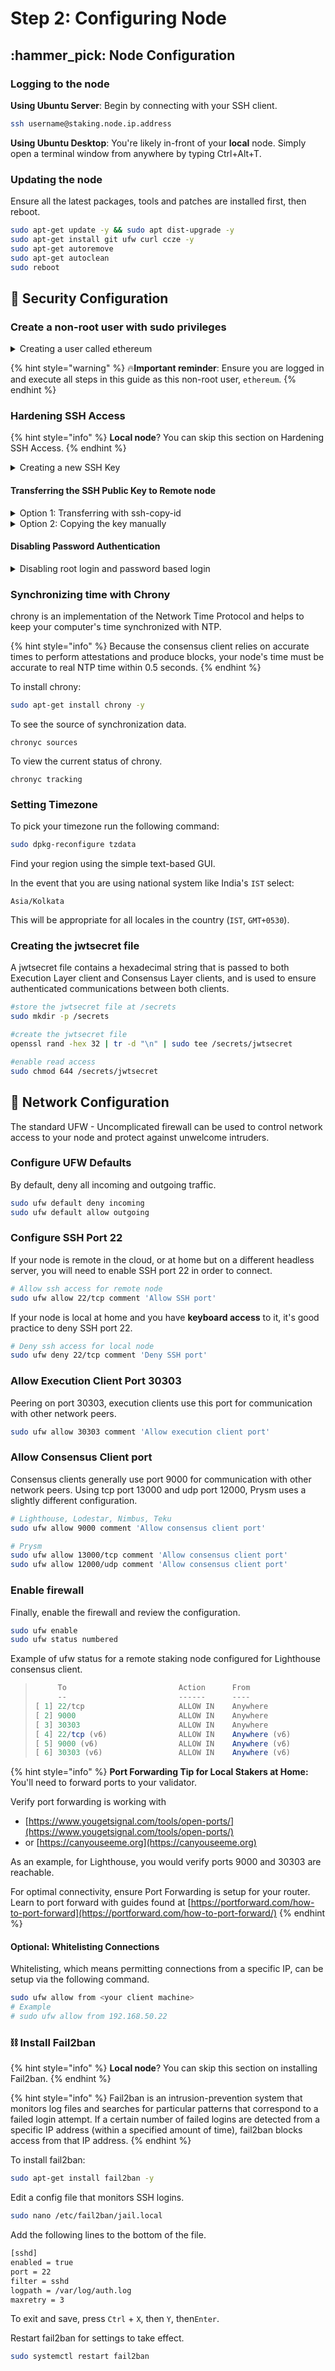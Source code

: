 # Step 2: Configuring Node

## :hammer\_pick: Node Configuration

### Logging to the node

**Using Ubuntu Server**: Begin by connecting with your SSH client.

```bash
ssh username@staking.node.ip.address
```

**Using Ubuntu Desktop**: You're likely in-front of your **local** node. Simply open a terminal window from anywhere by typing Ctrl+Alt+T.

### Updating the node

Ensure all the latest packages, tools and patches are installed first, then reboot.

```bash
sudo apt-get update -y && sudo apt dist-upgrade -y
sudo apt-get install git ufw curl ccze -y
sudo apt-get autoremove
sudo apt-get autoclean
sudo reboot
```

## :key: Security Configuration

### Create a non-root user with sudo privileges

<details>

<summary>Creating a user called ethereum</summary>

Create a new user called `ethereum`

```bash
sudo useradd -m -s /bin/bash ethereum
```

Set the password for ethereum user

```bash
sudo passwd ethereum
```

Add ethereum to the sudo group

```bash
sudo usermod -aG sudo ethereum
```

Log out and log back in as this new user.

**Using Ubuntu Server**: Use the following commands.

```bash
exit
ssh ethereum@staking.node.ip.address
```

**Using Ubuntu Desktop**: Log out can be found in the top right corner under the Power Icon. Click the `ethereum` user account and enter password.

</details>

{% hint style="warning" %}
:fire:**Important reminder**: Ensure you are logged in and execute all steps in this guide as this non-root user, `ethereum`.
{% endhint %}

### Hardening SSH Access

{% hint style="info" %}
**Local node**? You can skip this section on Hardening SSH Access.
{% endhint %}

<details>

<summary>Creating a new SSH Key</summary>

Create a new SSH key pair on **your client machine (i.e. local laptop)**. Run this on **your client machine,** not remote node.  Update the comment with your email or a comment.

```
ssh-keygen -t ed25519 -C "name@email.com"
```

You'll see this next:

```
Generating public/private ed25519 key pair.
Enter file in which to save the key (/home/<myUserName>/.ssh/id_ed25519):
```

Here you're asked to type a file name in which to save the SSH private key. If you press enter, you can use the default file name `id_ed25519`

Next, you're prompted to enter a passphrase.

```
Enter passphrase (empty for no passphrase):
```

:information\_source: A **passphrase** adds an extra layer of protection to your SSH private key. Everytime you connect via SSH to your remote node, enter this passphrase to unlock your SSH private key.&#x20;

:fire: Passphrase is highly recommended! Do not leave this empty for no passphrase.

:bulb:Do not forget or lose your passphrase. Save this to a password manager.

**Location**: Your SSH key pair is stored in your home directory under `~/.ssh`

**File name:** If your default keyname is`id_ed25519`, then&#x20;

* your **private SSH key** is `id_ed25519`
* your **public SSH key** is `id_ed25519.pub`

:fire: **IMPORTANT:** Make multiple backup copies of your **private SSH key file** to external storage, such as a USB backup key, for recovery purposes. Also backup your **passphrase**!

Verify the contents of your private SSH key file before moving on.&#x20;

```
cat ~/.ssh/id_ed25519
```

It should look similar to this example.

```
-----BEGIN OPENSSH PRIVATE KEY-----
b3BlbnNzaC1rZXktdjEAAAAABG5vbmUAAAAEbm9uZQAAAAAAAAABAAAAMwAAAAtzc2gtZW
QyNTUxOQAAACBAblzWLb7/0o62FZf9YjLPCV4qFhbqiSH3TBvZXBiYNgAAAJCWunkulrp5
LgAAAAtzc2gtZWQyNTUxOQAAACBAblzWLb7/0o62FZf9YjLPCV4qFhbqiSH3TBvZXBiYNg
AAAEAxT+yCmifGWgbFnkauf0HyOAJANhYY5EElEX8fI+M4B0BuXNYtvv/SjrYVl/1iMs8J
XioWFuqJIfdMG9lcGJg2AAAACWV0aDJAZXRoMgECAwQ=
-----END OPENSSH PRIVATE KEY-----
```

</details>

#### Transferring the SSH Public Key to Remote node

<details>

<summary>Option 1: Transferring with ssh-copy-id</summary>

Works with Linux or MacOS. Use option 2 for Windows.

```bash
ssh-copy-id -i ~/.ssh/id_ed25519 ethereum@staking.node.ip.address
```

</details>

<details>

<summary>Option 2: Copying the key manually</summary>

First, begin by obtaining your SSH Public key.

For Linux/Mac,

```
cat ~/.ssh/id_ed25519.pub
```

For Windows,

Open a command prompt (Windows Key + R, then `cmd`, finally press enter).

```
type %USERPROFILE%\.ssh\id_ed25519.pub
```

The output will look similar to the following:

```
ssh-ed25519 AAAAC3NzaC1lZDI1NTE5AAAAIAoc78lv+XDh2znunKXUF/9zBNJrM4Nh67yut9RN14SX name@email.com
```

Copy into your clipboard this output, also known as your public SSH key.

&#x20;On your **remote node**, run the following:

```
mkdir -p ~/.ssh
nano ~/.ssh/authorized_keys
```

First, a directory called **.ssh** is created, then `Nano` is a text editor for editing a special file called **authorized\_keys**

With nano opening the authorized\_keys file, right-click your mouse to paste your public SSH key into this file.

To exit and save, press `Ctrl` + `X`, then `Y`, then`Enter`.

Verify your public SSH key was properly pasted into the file.

```
cat ~/.ssh/authorized_keys
```

</details>

#### Disabling Password Authentication

<details>

<summary>Disabling root login and password based login</summary>

:information\_source: With SSH key authentication enabled, there's still the possibility to connect to your remote node with login and password, a much less secure and brute force-able attack vector.

Login via ssh with your new ethereum user

```
ssh ethereum@staking.node.ip.address
```

Edit the ssh configuration file

```
sudo nano /etc/ssh/sshd_config
```

Locate **PubkeyAuthentication** and update to yes. Delete the # in front.

```
PubkeyAuthentication yes
```

Locate **PasswordAuthentication** and update to no. Delete the # in front.

```
PasswordAuthentication no
```

Locate **PermitRootLogin** and update to prohibit-password. Delete the # in front.

```
PermitRootLogin prohibit-password
```

Locate **PermitEmptyPasswords** and update to no. Delete the # in front.

```
PermitEmptyPassword no
```

To exit and save, press `Ctrl` + `X`, then `Y`, then`Enter`.

Validate the syntax of your new SSH configuration.

```
sudo sshd -t
```

If no errors with the syntax validation, restart the SSH process.

```
sudo systemctl restart sshd
```

Verify the login still works.

```
ssh ethereum@staking.node.ip.address
```

**Optional**: Make logging in easier by updating your local ssh config.

To simplify the ssh command needed to log in to your server, consider updating on your local client machine the `$HOME/myUserName/.ssh/config` file:

```bash
Host ethereum-server
  User ethereum
  HostName <staking.node.ip.address>
  Port 22
```

This will allow you to log in with `ssh ethereum-server` rather than needing to pass through all ssh parameters explicitly.

</details>

### Synchronizing time with Chrony

chrony is an implementation of the Network Time Protocol and helps to keep your computer's time synchronized with NTP.

{% hint style="info" %}
Because the consensus client relies on accurate times to perform attestations and produce blocks, your node's time must be accurate to real NTP time within 0.5 seconds.
{% endhint %}

To install chrony:

```bash
sudo apt-get install chrony -y
```

To see the source of synchronization data.

```
chronyc sources
```

To view the current status of chrony.

```
chronyc tracking
```

### Setting Timezone

To pick your timezone run the following command:

```bash
sudo dpkg-reconfigure tzdata
```

Find your region using the simple text-based GUI.

In the event that you are using national system like India's `IST` select:

```
Asia/Kolkata
```

This will be appropriate for all locales in the country (`IST`, `GMT+0530`).

### Creating the jwtsecret file

A jwtsecret file contains a hexadecimal string that is passed to both Execution Layer client and Consensus Layer clients, and is used to ensure authenticated communications between both clients.

```bash
#store the jwtsecret file at /secrets
sudo mkdir -p /secrets

#create the jwtsecret file
openssl rand -hex 32 | tr -d "\n" | sudo tee /secrets/jwtsecret

#enable read access
sudo chmod 644 /secrets/jwtsecret
```

## :link: Network Configuration

The standard UFW - Uncomplicated firewall can be used to control network access to your node and protect against unwelcome intruders.

### Configure UFW Defaults

By default, deny all incoming and outgoing traffic.

```bash
sudo ufw default deny incoming
sudo ufw default allow outgoing
```

### Configure SSH Port 22

If your node is remote in the cloud, or at home but on a different headless server, you will need to enable SSH port 22 in order to connect.

```bash
# Allow ssh access for remote node
sudo ufw allow 22/tcp comment 'Allow SSH port'
```

If your node is local at home and you have **keyboard access** to it, it's good practice to deny SSH port 22.

```bash
# Deny ssh access for local node
sudo ufw deny 22/tcp comment 'Deny SSH port'
```

### Allow Execution Client Port 30303

Peering on port 30303, execution clients use this port for communication with other network peers.

```bash
sudo ufw allow 30303 comment 'Allow execution client port'
```

### Allow Consensus Client port

Consensus clients generally use port 9000 for communication with other network peers. Using tcp port 13000 and udp port 12000, Prysm uses a slightly different configuration.

```bash
# Lighthouse, Lodestar, Nimbus, Teku
sudo ufw allow 9000 comment 'Allow consensus client port'

# Prysm
sudo ufw allow 13000/tcp comment 'Allow consensus client port'
sudo ufw allow 12000/udp comment 'Allow consensus client port'
```

### Enable firewall

Finally, enable the firewall and review the configuration.

```bash
sudo ufw enable
sudo ufw status numbered 
```

Example of ufw status for a remote staking node configured for Lighthouse consensus client.

> ```csharp
>      To                         Action      From
>      --                         ------      ----
> [ 1] 22/tcp                     ALLOW IN    Anywhere
> [ 2] 9000                       ALLOW IN    Anywhere
> [ 3] 30303                      ALLOW IN    Anywhere
> [ 4] 22/tcp (v6)                ALLOW IN    Anywhere (v6)
> [ 5] 9000 (v6)                  ALLOW IN    Anywhere (v6)
> [ 6] 30303 (v6)                 ALLOW IN    Anywhere (v6)
> ```

{% hint style="info" %}
**Port Forwarding Tip for Local Stakers at Home:** You'll need to forward ports to your validator.



Verify port forwarding is working with

* [https://www.yougetsignal.com/tools/open-ports/](https://www.yougetsignal.com/tools/open-ports/)
* or [https://canyouseeme.org](https://canyouseeme.org)

As an example, for Lighthouse, you would verify ports 9000 and 30303 are reachable.



For optimal connectivity, ensure Port Forwarding is setup for your router. Learn to port forward with guides found at [https://portforward.com/how-to-port-forward](https://portforward.com/how-to-port-forward/)
{% endhint %}

#### Optional: Whitelisting Connections

Whitelisting, which means permitting connections from a specific IP, can be setup via the following command.

```bash
sudo ufw allow from <your client machine>
# Example
# sudo ufw allow from 192.168.50.22
```

### :chains: **Install Fail2ban**

{% hint style="info" %}
**Local node**? You can skip this section on installing Fail2ban.
{% endhint %}

{% hint style="info" %}
Fail2ban is an intrusion-prevention system that monitors log files and searches for particular patterns that correspond to a failed login attempt. If a certain number of failed logins are detected from a specific IP address (within a specified amount of time), fail2ban blocks access from that IP address.
{% endhint %}

To install fail2ban:

```bash
sudo apt-get install fail2ban -y
```

Edit a config file that monitors SSH logins.

```bash
sudo nano /etc/fail2ban/jail.local
```

Add the following lines to the bottom of the file.

```bash
[sshd]
enabled = true
port = 22
filter = sshd
logpath = /var/log/auth.log
maxretry = 3
```

To exit and save, press `Ctrl` + `X`, then `Y`, then`Enter`.

Restart fail2ban for settings to take effect.

```bash
sudo systemctl restart fail2ban
```
